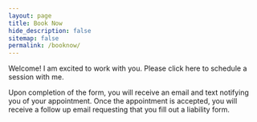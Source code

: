 ```yaml
---
layout: page
title: Book Now
hide_description: false
sitemap: false
permalink: /booknow/
---
```


Welcome! I am excited to work with you. Please click here to schedule a session with me. 

<!-- Start Square Appointments Embed Code --><script src='https://squareup.com/appointments/buyer/widget/jdyinmid6l9s5s/LRDM3EMP28ZVE.js'></script><!-- End Square Appointments Embed Code -->


Upon completion of the form, you will receive an email and text notifying you of your appointment. Once the appointment is accepted, you will receive a follow up email requesting that you fill out a liability form. 
